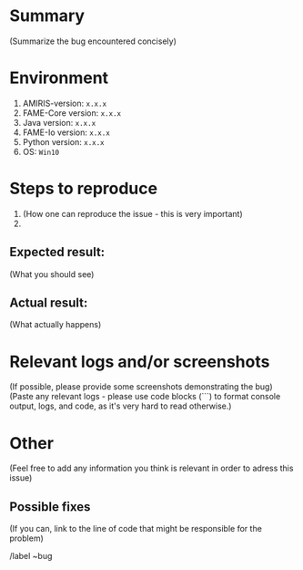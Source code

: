 # Summary

(Summarize the bug encountered concisely)

# Environment
1. AMIRIS-version: `x.x.x`
1. FAME-Core version: `x.x.x`
1. Java version: `x.x.x`
1. FAME-Io version: `x.x.x`
1. Python version: `x.x.x`
1. OS: `Win10`

# Steps to reproduce
1. (How one can reproduce the issue - this is very important)
2. 

## Expected result:
(What you should see)

## Actual result: 
(What actually happens)

# Relevant logs and/or screenshots 
(If possible, please provide some screenshots demonstrating the bug)
(Paste any relevant logs - please use code blocks (```) to format console output, logs, and code, as it's very hard to read otherwise.)

# Other
(Feel free to add any information you think is relevant in order to adress this issue)


## Possible fixes

(If you can, link to the line of code that might be responsible for the problem)

/label ~bug